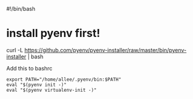 #!/bin/bash

# install pyenv first!
curl -L https://github.com/pyenv/pyenv-installer/raw/master/bin/pyenv-installer | bash


Add this to bashrc

```
export PATH="/home/allee/.pyenv/bin:$PATH"
eval "$(pyenv init -)"
eval "$(pyenv virtualenv-init -)"
```
